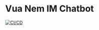 # Vua Nem IM Chatbot

[![CI/CD](https://github.com/vuanembi/vuanem_im_chatbot/actions/workflows/main.yaml/badge.svg)](https://github.com/vuanembi/vuanem_im_chatbot/actions/workflows/main.yaml)
